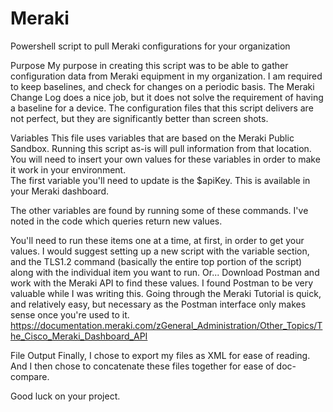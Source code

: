 # Meraki
Powershell script to pull Meraki configurations for your organization

Purpose
My purpose in creating this script was to be able to gather configuration data from Meraki equipment in my organization.  I am required to keep baselines, and check for changes on a periodic basis.  The Meraki Change Log does a nice job, but it does not solve the requirement of having a baseline for a device.
The configuration files that this script delivers are not perfect, but they are significantly better than screen shots.

Variables
This file uses variables that are based on the Meraki Public Sandbox.  Running this script as-is will pull information from that location. You will need to insert your own values for these variables in order to make it work in your environment.  
The first variable you'll need to update is the $apiKey.  This is available in your Meraki dashboard.

The other variables are found by running some of these commands.  I've noted in the code which queries return new values.  

You'll need to run these items one at a time, at first, in order to get your values.  I would suggest setting up a new script with the variable section, and the TLS1.2 command (basically the entire top portion of the script) along with the individual item you want to run.
Or...
Download Postman and work with the Meraki API to find these values.  I found Postman to be very valuable while I was writing this.  Going through the Meraki Tutorial is quick, and relatively easy, but necessary as the Postman interface only makes sense once you're used to it.
https://documentation.meraki.com/zGeneral_Administration/Other_Topics/The_Cisco_Meraki_Dashboard_API


File Output
Finally, I chose to export my files as XML for ease of reading.  And I then chose to concatenate these files together for ease of doc-compare.  

Good luck on your project.

